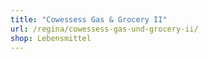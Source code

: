 ```yaml
---
title: "Cowessess Gas & Grocery II"
url: /regina/cowessess-gas-und-grocery-ii/
shop: Lebensmittel
---
```

